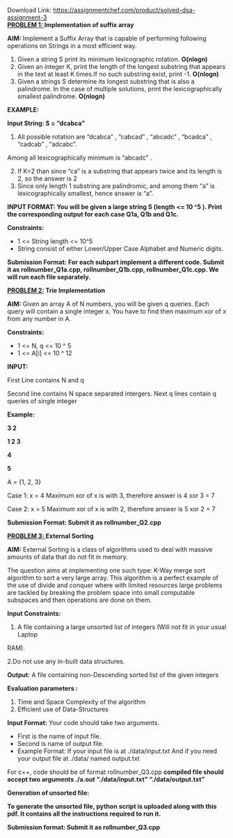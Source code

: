 Download Link: https://assignmentchef.com/product/solved-dsa-assignment-3
<br>
<strong><u>PROBLEM 1: </u>Implementation of suffix array</strong>

<strong>AIM: </strong>Implement a Suffix Array that is capable of performing following operations on Strings in a most efficient way.

<ol>

 <li>Given a string S print its minimum lexicographic rotation. <strong>O(nlogn)</strong></li>

 <li>Given an integer K, print the length of the longest substring that appears in the text at least K times.If no such substring exist, print -1. <strong>O(nlogn)</strong></li>

 <li>Given a strings S determine its longest substring that is also a palindrome. In the case of multiple solutions, print the lexicographically smallest palindrome. <strong>O(nlogn)</strong></li>

</ol>

<strong>EXAMPLE: </strong>

<strong>Input String: S = “dcabca” </strong>

<ol>

 <li>All possible rotation are “dcabca” , “cabcad” , “abcadc” , “bcadca” , “cadcab” , “adcabc”.</li>

</ol>

Among all lexicographically minimum is “abcadc” .

<ol start="2">

 <li>If K=2 than since “ca” is a substring that appears twice and its length is 2, so the answer is 2</li>

 <li>Since only length 1 substring are palindromic, and among them “a” is lexicographically smallest, hence answer is “a”.</li>

</ol>

<strong>INPUT FORMAT:  You will be given a large string S (length &lt;= 10 ^5 ). Print the corresponding output for each case Q1a, Q1b and Q1c. </strong>

<strong>Constraints: </strong>

<ul>

 <li>1 &lt;= String length &lt;= 10^5</li>

 <li>String consist of either Lower/Upper Case Alphabet and Numeric digits.</li>

</ul>

<strong>Submission Format:</strong> <strong>For each subpart implement a different code. Submit it as rollnumber_Q1a.cpp, rollnumber_Q1b.cpp, rollnumber_Q1c.cpp. We will run each file separately.</strong>

<strong><u>PROBLEM 2:</u> Trie Implementation</strong>

<strong>AIM: </strong>Given an array A of N numbers, you will be given q queries. Each query will contain a single integer x. You have to find then maximum xor of x from any number in A.

<strong>Constraints:</strong>

<ul>

 <li>1 &lt;= N, q &lt;= 10 ^ 5</li>

 <li>1 &lt;= A[i] &lt;= 10 ^ 12</li>

</ul>

<strong>INPUT: </strong>

First Line contains N and q

Second line contains N space separated intergers. Next q lines contain q queries of single integer

<strong>Example:</strong>

<strong>3 2</strong>

<strong>1 2 3</strong>

<strong>4</strong>

<strong>5</strong>

A = {1, 2, 3}

Case 1: x = 4 Maximum xor of x is with 3, therefore answer is 4 xor 3 = 7

Case 2: x = 5 Maximum xor of x is with 2, therefore answer is 5 xor 2 = 7

<strong>Submission Format: Submit it as rollnumber_Q2.cpp</strong>

<strong><u>PROBLEM 3: </u>External Sorting </strong>

<strong>AIM:</strong> External Sorting is a class of algorithms used to deal with massive amounts of data that do not fit in memory.

The question aims at implementing one such type: K-Way merge sort algorithm to sort a very large array. This algorithm is a perfect example of the use of divide and conquer where with limited resources large problems are tackled by breaking the problem space into small computable subspaces and then operations are done on them.

<strong>Input Constraints:</strong>

<ol>

 <li>A file containing a large unsorted list of integers (Will not fit in your usual Laptop</li>

</ol>

RAM).

2.Do not use any in-built data structures.

<strong>Output:</strong> A file containing non-Descending sorted list of the given integers

<strong>Evaluation parameters : </strong>

<ol>

 <li>Time and Space Complexity of the algorithm</li>

 <li>Efficient use of Data-Structures</li>

</ol>

<strong>Input Format:</strong> Your code should take two arguments.

<ul>

 <li>First is the name of input file.</li>

 <li>Second is name of output file.</li>

 <li>Example Format: If your input file is at ./data/input.txt And if you need your output file at ./data/ named output.txt</li>

</ul>

For c++, code should be of format rollnumber_Q3.cpp <strong>compiled file should accept two arguments ./a.out “./data/input.txt” “./data/output.txt”</strong>

<strong>Generation of unsorted file: </strong>

<strong>To generate the unsorted file, python script is uploaded along with this pdf. It contains all the instructions required to run it.</strong>

<strong>Submission format: Submit it as rollnumber_Q3.cpp</strong>